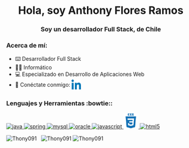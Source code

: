 <h1 align="center">Hola, soy Anthony Flores Ramos </h1>
<h3 align="center">Soy un desarrollador Full Stack, de Chile </h3>

### Acerca de mí:

- ⌨️ Desarrollador Full Stack
- 👨‍🏫 Informático
- 💻 Especializado en Desarrollo de Aplicaciones Web
- :link: Conéctate conmigo: <a href="https://www.linkedin.com/in/thony-flores/" target="_blank"><img align="center" src="https://raw.githubusercontent.com/Dhamary08/Email-Sign/master/linkedin-in.png" alt="Anthony Gregory Flores Ramos" height="30" width="25"/></a>

<h3 align="left">Lenguajes y Herramientas :bowtie::</h3>
    <p align="left"> <a href="#" target="_blank"> <img
                src="https://www.vectorlogo.zone/logos/java/java-icon.svg" alt="java"
                width="50" height="40" margin-right="3px"/> </a> <a href="https://spring.io/" target="_blank"> <img
                src="https://www.vectorlogo.zone/logos/springio/springio-icon.svg" alt="spring" width="40"
                height="40" margin-right="3px"/> </a>  <a href="https://www.mysql.com/" target="_blank"> <img
                src="https://www.vectorlogo.zone/logos/mysql/mysql-icon.svg" alt="mysql"
                width="55" height="40" margin-right="3px"/> </a> <a href="https://www.oracle.com/" target="_blank"> <img
                src="https://www.vectorlogo.zone/logos/oracle/oracle-ar21.svg" alt="oracle"
                width="40" height="40" margin-right="3px"/> </a> <a href="#" target="_blank"> <img
                src="https://upload.vectorlogo.zone/logos/javascript/images/239ec8a4-163e-4792-83b6-3f6d96911757.svg" alt="javascript"
                width="40" height="40" margin-right="3px"/> </a> <a href="https://www.w3schools.com/css/" target="_blank"> <img
                src="https://raw.githubusercontent.com/devicons/devicon/master/icons/css3/css3-plain-wordmark.svg" alt="css3"
                width="40" height="40" margin-right="3px"/> </a> <a href="https://www.w3.org/html/" target="_blank"> <img
                src="https://www.vectorlogo.zone/logos/w3_html5/w3_html5-icon.svg" alt="html5"
                width="40" height="40" margin-right="3px"/> </a> <a href="https://developer.mozilla.org/en-US/docs/Web/JavaScript"
            target="_blank"></a></p>
<p>
<img align="center" src="https://github-readme-stats.vercel.app/api/top-langs?username=Thony091&show_icons=true&locale=en&theme=tokyonight&langs_count5" alt="Thony091" />
&nbsp;
<img align="center" src="https://github-readme-stats.vercel.app/api?username=Thony091&show_icons=true&locale=en&theme=tokyonight" alt="Thony091" />
<img align="center" src="https://github-readme-streak-stats.herokuapp.com/?user=Thony091&theme=dark" alt="Thony091" /></p>